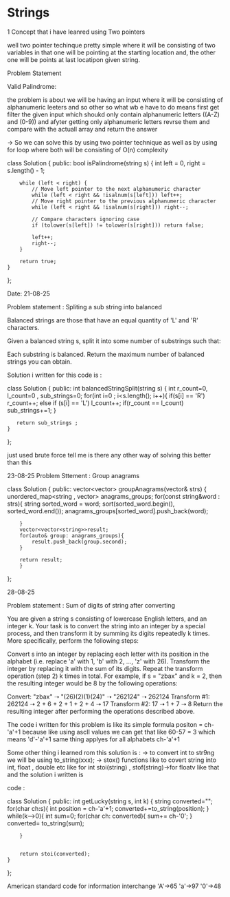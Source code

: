 
# Strings 

1 Concept that i have leanred using Two pointers 

well two pointer techinque pretty simple where it will be consisting of two variables in that one will be pointing at the starting location and,
 the other one will be points at last locatipon given string. 

Problem Statement 

Valid Palindrome:

the problem is about we will be having an input where it will be consisting of alphanumeric leeters and so other so what wb e have to do means first get filter the 
given input which shoukd only contain alphanumeric letters ((A-Z) and (0-9)) and afyter getting only alphanumeric letters revrse them and compare with the actuall array and return the answer 

-> So we can solve this by using two pointer technique as well as by using for loop where both will be consisting of O(n) complexity 

class Solution {
public:
    bool isPalindrome(string s) {
        int left = 0, right = s.length() - 1;

        while (left < right) {
            // Move left pointer to the next alphanumeric character
            while (left < right && !isalnum(s[left])) left++;
            // Move right pointer to the previous alphanumeric character
            while (left < right && !isalnum(s[right])) right--;

            // Compare characters ignoring case
            if (tolower(s[left]) != tolower(s[right])) return false;

            left++;
            right--;
        }

        return true;
    }
};


Date: 21-08-25

Problem statement :
Spliting a sub string into balanced 

Balanced strings are those that have an equal quantity of 'L' and 'R' characters.

Given a balanced string s, split it into some number of substrings such that:

Each substring is balanced.
Return the maximum number of balanced strings you can obtain.

 
Solution i written for this code is :

class Solution {
public:
    int balancedStringSplit(string s) {
        int r_count=0, l_count=0 , sub_strings=0;
        for(int i=0 ; i<s.length(); i++){
            if(s[i] == 'R') r_count++;
            else if (s[i] == 'L') l_count++;
            if(r_count == l_count) sub_strings+=1;
            }

       return sub_strings ;
    }
};




just used brute force tell me is there any other way of solving this better than this 

23-08-25 
Problem Sttement : Group anagrams 

class Solution {
public:
    vector<vector<string>> groupAnagrams(vector<string>& strs) {
        unordered_map<string , vector<string>> anagrams_groups;
        for(const string&word : strs){
            string sorted_word = word;
            sort(sorted_word.begin(), sorted_word.end());
            anagrams_groups[sorted_word].push_back(word);
            
        }
        vector<vector<string>>result;
        for(auto& group: anagrams_groups){
            result.push_back(group.second);
        }

        return result;
        }
};




28-08-25

Problem statement : Sum of digits of string after converting 

You are given a string s consisting of lowercase English letters, and an integer k. Your task is to convert the string into an integer by a special process, and then transform it by summing its digits repeatedly k times. More specifically, perform the following steps:

Convert s into an integer by replacing each letter with its position in the alphabet (i.e. replace 'a' with 1, 'b' with 2, ..., 'z' with 26).
Transform the integer by replacing it with the sum of its digits.
Repeat the transform operation (step 2) k times in total.
For example, if s = "zbax" and k = 2, then the resulting integer would be 8 by the following operations:

Convert: "zbax" ➝ "(26)(2)(1)(24)" ➝ "262124" ➝ 262124
Transform #1: 262124 ➝ 2 + 6 + 2 + 1 + 2 + 4 ➝ 17
Transform #2: 17 ➝ 1 + 7 ➝ 8
Return the resulting integer after performing the operations described above.


 The code i written for this problem is like its simple formula positon = ch-'a'+1 because like using ascII values we can get that like 60-57 = 3 which means 'd'-'a'+1 same thing applyes for all alphabets ch-'a'+1 

Some other thing i learned rom this solution is :
-> to convert int to str9ng we will be using to_string(xxx);
-> stox() functions like to covert string into int, float , double etc like for int stoi(string) , stof(string)->for floatv like that and the solution i written is 

code :

class Solution {
public:
    int getLucky(string s, int k) {
        string converted="";
        for(char ch:s){
            int position = ch-'a'+1;
            converted+=to_string(position);
        }
        while(k-->0){
             int sum=0;
             for(char ch: converted){
                sum+= ch-'0';
             }
             converted= to_string(sum);

        }

        
        return stoi(converted);
    }
};





American standard code for information interchange 
'A'->65
'a'->97
'0'->48

 






